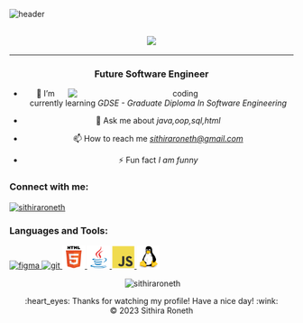 ![header](https://user-images.githubusercontent.com/59575502/127335491-fdba1874-e943-4d3c-ab8c-678ffe22f8b8.png)

<div align="center">
<br>
    <img src="https://readme-typing-svg.herokuapp.com?font=Quicksand&color=387ADF&size=50&center=true&vCenter=true&height=60&width=618&lines=Hi,+I'm+Sithira+Roneth+;Welcome+to+My+Profile!"
</div>
<hr>

 <h3 align="center">Future Software Engineer</h3>

<img align="right" alt="coding" width="400" src="https://user-images.githubusercontent.com/124574193/264910468-7d9f1d06-5952-46b8-b9d6-fe033ec35356.png">

- 🌱 I’m currently learning *GDSE - Graduate Diploma In Software Engineering*

- 💬 Ask me about *java,oop,sql,html*

- 📫 How to reach me *sithiraroneth@gmail.com*

- ⚡ Fun fact *I am funny*

<h3 align="left">Connect with me:</h3>
<p align="left">
<a href="https://www.instagram.com/sithira_roneth/" target="blank"><img align="center" src="https://upload.wikimedia.org/wikipedia/commons/e/e7/Instagram_logo_2016.svg" alt="sithiraroneth" height="30" width="30" /></a>
</p>

<h3 align="left">Languages and Tools:</h3>
<p align="left"> <a href=https://www.figma.com/files/user/1273942702638735278?fuid=1273942702638735278 target="_blank" rel="noreferrer"> <img src="https://www.vectorlogo.zone/logos/figma/figma-icon.svg" alt="figma" width="40" height="40"/> </a> <a href="https://git-scm.com/" target="_blank" rel="noreferrer"> <img src="https://www.vectorlogo.zone/logos/git-scm/git-scm-icon.svg" alt="git" width="40" height="40"/> </a> <a href="https://www.w3.org/html/" target="_blank" rel="noreferrer"> <img src="https://raw.githubusercontent.com/devicons/devicon/master/icons/html5/html5-original-wordmark.svg" alt="html5" width="40" height="40"/> </a> <a href="https://www.java.com" target="_blank" rel="noreferrer"> <img src="https://raw.githubusercontent.com/devicons/devicon/master/icons/java/java-original.svg" alt="java" width="40" height="40"/> </a> <a href="https://developer.mozilla.org/en-US/docs/Web/JavaScript" target="_blank" rel="noreferrer"> <img src="https://raw.githubusercontent.com/devicons/devicon/master/icons/javascript/javascript-original.svg" alt="javascript" width="40" height="40"/> </a> <a href="https://www.linux.org/" target="_blank" rel="noreferrer"> <img src="https://raw.githubusercontent.com/devicons/devicon/master/icons/linux/linux-original.svg" alt="linux" width="40" height="40"/> </a> </p>

<p>&nbsp;<img align="center" src="https://github-readme-stats.vercel.app/api?username=SithiraRoneth&show_icons=true&locale=en" alt="sithiraroneth" /></p>


<div align="center">
  :heart_eyes: Thanks for watching my profile! Have a nice day! :wink: <br/>
  &copy; 2023 Sithira Roneth
</div>
